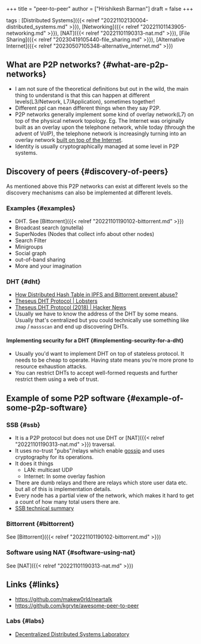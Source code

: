 +++
title = "peer-to-peer"
author = ["Hrishikesh Barman"]
draft = false
+++

tags
: [Distributed Systems]({{< relref "20221102130004-distributed_systems.md" >}}), [Networking]({{< relref "20221101143905-networking.md" >}}), [NAT]({{< relref "20221101190313-nat.md" >}}), [File Sharing]({{< relref "20230419105440-file_sharing.md" >}}), [Alternative Internet]({{< relref "20230507105348-alternative_internet.md" >}})


## What are P2P networks? {#what-are-p2p-networks}

-   I am not sure of the theoretical definitions but out in the wild, the main thing to understand is that this can happen at different levels(L3/Network, L7/Application), sometimes together!
-   Different ppl can mean different things when they say P2P.
-   P2P networks generally implement some kind of overlay network(L7) on top of the physical network topology. Eg. The Internet was originally built as an overlay upon the telephone network, while today (through the advent of VoIP), the telephone network is increasingly turning into an overlay network [built on top of the Internet](https://en.wikipedia.org/wiki/Overlay_network).
-   Identity is usually cryptographically managed at some level in P2P systems.


## Discovery of peers {#discovery-of-peers}

As mentioned above this P2P networks can exist at different levels so the discovery mechanisms can also be implemented at different levels.


### Examples {#examples}

-   DHT. See [Bittorrent]({{< relref "20221101190102-bittorrent.md" >}})
-   Broadcast search (gnutella)
-   SuperNodes (Nodes that collect info about other nodes)
-   Search Filter
-   Minigroups
-   Social graph
-   out-of-band sharing
-   More and your imagination


### DHT {#dht}

-   [How Distributed Hash Table in IPFS and Bittorrent prevent abuse?](https://stackoverflow.com/questions/53267939/how-distributed-hash-table-in-ipfs-and-bittorrent-prevent-abuse)
-   [Theseus DHT Protocol | Lobsters](https://lobste.rs/s/vkxuwv/theseus_dht_protocol)
-   [Theseus DHT Protocol (2018) | Hacker News](https://news.ycombinator.com/item?id=36394247)
-   Usually we have to know the address of the DHT by some means. Usually that's centralized but you could technically use something like `zmap` / `massscan` and end up discovering DHTs.


#### Implementing security for a DHT {#implementing-security-for-a-dht}

-   Usually you'd want to implement DHT on top of stateless protocol. It needs to be cheap to operate. Having state means you're more prone to resource exhaustion attacks.
-   You can restrict DHTs to accept well-formed requests and further restrict them using a web of trust.


## Example of some P2P software {#example-of-some-p2p-software}


### SSB {#ssb}

-   It is a P2P protocol but does not use DHT or [NAT]({{< relref "20221101190313-nat.md" >}}) traversal.
-   It uses no-trust "pubs"/relays which enable [gossip](https://en.wikipedia.org/wiki/Gossip_protocol) and uses cryptography for its operations.
-   It does it things
    -   LAN: multicast UDP
    -   Internet: In some overlay fashion
-   There are dumb relays and there are relays which store user data etc. but all of this is implementation details.
-   Every node has a partial view of the network, which makes it hard to get a count of how many total users there are.
-   [SSB technical summary](https://scuttlebot.io/more/protocols/secure-scuttlebutt.html)


### Bittorrent {#bittorrent}

See [Bittorrent]({{< relref "20221101190102-bittorrent.md" >}})


### Software using NAT {#software-using-nat}

See [NAT]({{< relref "20221101190313-nat.md" >}})


## Links {#links}

-   <https://github.com/makew0rld/neartalk>
-   <https://github.com/kgryte/awesome-peer-to-peer>


### Labs {#labs}

-   [Decentralized Distributed Systems Laboratory](https://www.epfl.ch/labs/dedis/)
